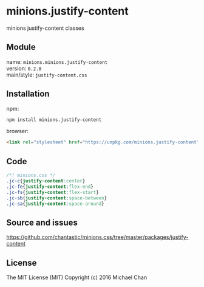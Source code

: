 # minions.justify-content
minions justify-content classes

## Module
name: `minions.minions.justify-content`  
version: `0.2.0`  
main/style: `justify-content.css`  

## Installation
npm:
```bash
npm install minions.justify-content
```

browser:
```html
<link rel="stylesheet" href="https://unpkg.com/minions.justify-content" />
```

## Code
```css
/*! minions.css */
.jc-c{justify-content:center}
.jc-fe{justify-content:flex-end}
.jc-fs{justify-content:flex-start}
.jc-sb{justify-content:space-between}
.jc-sa{justify-content:space-around}

```

## Source and issues

https://github.com/chantastic/minions.css/tree/master/packages/justify-content

## License

The MIT License (MIT)
Copyright (c) 2016 Michael Chan